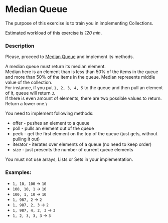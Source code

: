 # Median Queue

The purpose of this exercise is to train you in implementing Collections.

Estimated workload of this exercise is _120 min_.

### Description

Please, proceed to [Median Queue](src/main/java/com/epam/autotasks/collections/MedianQueue.java)
and implement its methods.

A median queue must return its median element.\
Median here is an element than is less than 50% of the items in the queue and more than 50% of the items in the queue.
Median represents middle value of the collection.    
For instance, if you put `1, 2, 3, 4, 5` to the queue and then pull an element of it, queue will return `3`.\
If there is even amount of elements, there are two possible values to return. Return a lower one.\

You need to implement following methods:

- offer - pushes an element to a queue
- poll - pulls an element out of the queue
- peek - get the first element on the top of the queue (just gets, without pulling it out)
- iterator - iterates over elements of a queue (no need to keep order)
- size - just presents the number of current queue elements

You must not use arrays, Lists or Sets in your implementation.

### Examples:

- `1, 10, 100` &rightarrow; `10`
- `100, 10, 1` &rightarrow; `10`
- `100, 1, 10` &rightarrow; `10`
- `1, 987, 2` &rightarrow; `2`
- `1, 987, 2, 3` &rightarrow; `2`
- `1, 987, 4, 2, 3` &rightarrow; `3`
- `1, 2, 3, 3, 3` &rightarrow; `3`
